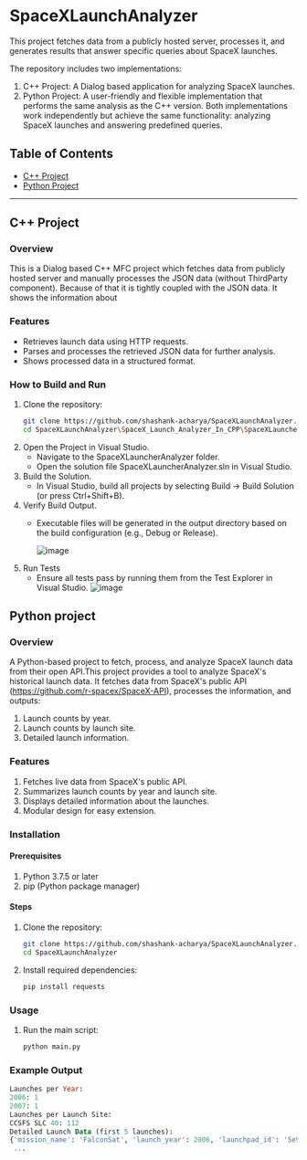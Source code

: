 # SpaceXLaunchAnalyzer
This project fetches data from a publicly hosted server, processes it, and generates results that answer specific queries about SpaceX launches.

The repository includes two implementations:
1. C++ Project: A Dialog based application for analyzing SpaceX launches.
2. Python Project: A user-friendly and flexible implementation that performs the same analysis as the C++ version.
Both implementations work independently but achieve the same functionality: analyzing SpaceX launches and answering predefined queries.
## Table of Contents
- [C++ Project](#cpp-project)
- [Python Project](#python-project)

---

## C++ Project

### Overview
This is a Dialog based C++ MFC project which fetches data from publicly hosted server and manually processes the JSON data (without ThirdParty component). Because of that it is tightly coupled with the JSON data. It shows the information about 

### Features
- Retrieves launch data using HTTP requests.
- Parses and processes the retrieved JSON data for further analysis.
- Shows processed data in a structured format.

### How to Build and Run
1. Clone the repository:
   ```bash
   git clone https://github.com/shashank-acharya/SpaceXLaunchAnalyzer.git
   cd SpaceXLaunchAnalyzer\SpaceX_Launch_Analyzer_In_CPP\SpaceXLauncherAnalyzer
2. Open the Project in Visual Studio.
      * Navigate to the SpaceXLauncherAnalyzer folder.
      * Open the solution file SpaceXLauncherAnalyzer.sln in Visual Studio.
3. Build the Solution.
      * In Visual Studio, build all projects by selecting Build → Build Solution (or press Ctrl+Shift+B).
4. Verify Build Output.
      * Executable files will be generated in the output directory based on the build configuration (e.g., Debug or Release).

        ![image](https://github.com/user-attachments/assets/4605e925-98fb-47a8-8e75-2be2cea473a2)
5. Run Tests
      * Ensure all tests pass by running them from the Test Explorer in Visual Studio.
        ![image](https://github.com/user-attachments/assets/29786046-a030-42dc-b53e-ef5af324ce81)



## Python project

### Overview
A Python-based project to fetch, process, and analyze SpaceX launch data from their open API.This project provides a tool to analyze SpaceX's historical launch data. It fetches data from SpaceX's public API (https://github.com/r-spacex/SpaceX-API), processes the information, and outputs:
1. Launch counts by year.
2. Launch counts by launch site.
3. Detailed launch information.

### Features
1. Fetches live data from SpaceX's public API.
2. Summarizes launch counts by year and launch site.
3. Displays detailed information about the launches.
4. Modular design for easy extension.

### Installation
#### Prerequisites
1. Python 3.7.5 or later
2. pip (Python package manager)

#### Steps
1. Clone the repository:
   ```bash
   git clone https://github.com/shashank-acharya/SpaceXLaunchAnalyzer.git
   cd SpaceXLaunchAnalyzer
2. Install required dependencies:
   ```bash
   pip install requests

### Usage
1. Run the main script:
   ```bash
   python main.py

### Example Output

   ```sql
   Launches per Year:
   2006: 1
   2007: 1
   Launches per Launch Site:
   CCSFS SLC 40: 112
   Detailed Launch Data (first 5 launches):
   {'mission_name': 'FalconSat', 'launch_year': 2006, 'launchpad_id': '5e9e4502f5090995de566f86', 'site_name': 'Kwajalein Atoll'}
    ...


